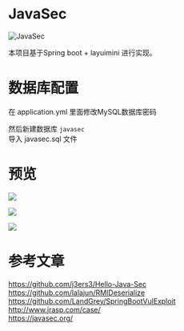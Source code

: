 # JavaSec
![JavaSec](https://socialify.git.ci/bewhale/JavaSec/image?description=1&font=Source%20Code%20Pro&forks=1&issues=1&language=1&name=1&owner=1&pattern=Solid&stargazers=1&theme=Light)

本项目基于Spring boot + layuimini 进行实现。

# 数据库配置
在 application.yml  里面修改MySQL数据库密码

然后新建数据库 `javasec`  
导入 javasec.sql 文件

# 预览
![](https://raw.githubusercontent.com/bewhale/JavaSec/master/images/01.png)

![](https://raw.githubusercontent.com/bewhale/JavaSec/master/images/02.png)

![](https://raw.githubusercontent.com/bewhale/JavaSec/master/images/03.png)


# 参考文章
https://github.com/j3ers3/Hello-Java-Sec  
https://github.com/lalajun/RMIDeserialize  
https://github.com/LandGrey/SpringBootVulExploit  
http://www.jrasp.com/case/  
https://javasec.org/  
